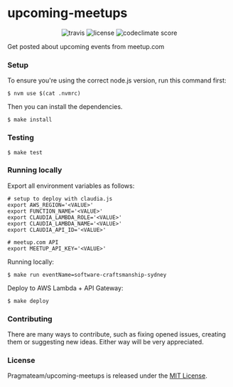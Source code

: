 # upcoming-meetups

<p align="center">
  <img src="https://img.shields.io/travis/Pragmateam/upcoming-meetups.svg" alt="travis">
  <img src="https://img.shields.io/github/license/Pragmateam/upcoming-meetups.svg" alt="license">
  <img src="https://img.shields.io/codeclimate/github/Pragmateam/upcoming-meetups.svg" alt="codeclimate score">
</p>

Get posted about upcoming events from meetup.com

### Setup

To ensure you're using the correct node.js version, run this command first:

```
$ nvm use $(cat .nvmrc)
```

Then you can install the dependencies.

```
$ make install
```

### Testing

```
$ make test
```

### Running locally

Export all environment variables as follows:

```
# setup to deploy with claudia.js
export AWS_REGION='<VALUE>'
export FUNCTION_NAME='<VALUE>'
export CLAUDIA_LAMBDA_ROLE='<VALUE>'
export CLAUDIA_LAMBDA_NAME='<VALUE>'
export CLAUDIA_API_ID='<VALUE>'

# meetup.com API
export MEETUP_API_KEY='<VALUE>'
```

Running locally:

```
$ make run eventName=software-craftsmanship-sydney
```

Deploy to AWS Lambda + API Gateway:

```
$ make deploy
```

### Contributing

There are many ways to contribute, such as fixing opened issues, creating them
or suggesting new ideas.
Either way will be very appreciated.

### License

Pragmateam/upcoming-meetups is released under the [MIT License](http://www.opensource.org/licenses/MIT).
